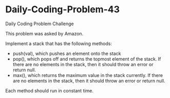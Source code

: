 # Daily-Coding-Problem-43
Daily Coding Problem Challenge

This problem was asked by Amazon.

Implement a stack that has the following methods:

 * push(val), which pushes an element onto the stack
 * pop(), which pops off and returns the topmost element of the stack. If there are no elements in the stack, then    it should throw an error or return null.
 * max(), which returns the maximum value in the stack currently. If there are no elements in the stack, then it      should throw an error or return null.
 
Each method should run in constant time.
